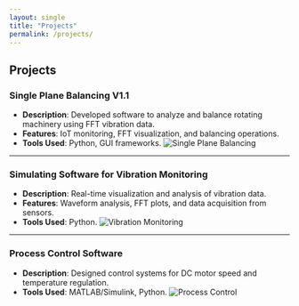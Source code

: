 ```yaml
---
layout: single
title: "Projects"
permalink: /projects/
---
```


## Projects

### Single Plane Balancing V1.1
- **Description**: Developed software to analyze and balance rotating machinery using FFT vibration data.
- **Features**: IoT monitoring, FFT visualization, and balancing operations.
- **Tools Used**: Python, GUI frameworks.
![Single Plane Balancing](images/single_plane_balancing.png)

---

### Simulating Software for Vibration Monitoring
- **Description**: Real-time visualization and analysis of vibration data.
- **Features**: Waveform analysis, FFT plots, and data acquisition from sensors.
- **Tools Used**: Python.
![Vibration Monitoring](images/vibration_monitoring.png)

---

### Process Control Software
- **Description**: Designed control systems for DC motor speed and temperature regulation.
- **Tools Used**: MATLAB/Simulink, Python.
![Process Control](images/process_control.png)
